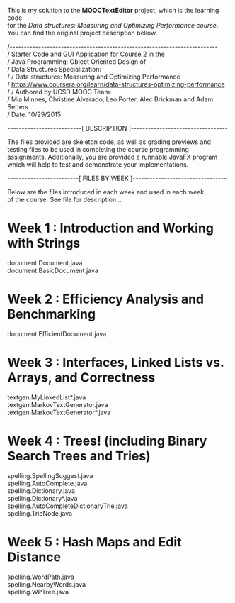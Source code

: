This is my solution to the **MOOCTextEditor** project, which is the learning code  
for the *Data structures: Measuring and Optimizing Performance course*.  
You can find the original project description bellow.  

/-------------------------------------------------------------------------  
/ Starter Code and GUI Application for Course 2 in the  
/ Java Programming: Object Oriented Design of  
/ Data Structures Specialization:  
/
/ Data structures: Measuring and Optimizing Performance  
/ https://www.coursera.org/learn/data-structures-optimizing-performance  
/
/ Authored by UCSD MOOC Team:  
/ Mia Minnes, Christine Alvarado, Leo Porter, Alec Brickman and Adam Setters  
/ Date: 10/29/2015  

--------------------------[ DESCRIPTION ]----------------------------------  

The files provided are skeleton code, as well as grading previews and   
testing files to be used in completing the course programming  
assignments. Additionally, you are provided a runnable JavaFX program  
which will help to test and demonstrate your implementations. 

-------------------------[ FILES BY WEEK ]---------------------------------    

Below are the files introduced in each week and used in each week  
of the course. See file for description...  

Week 1 : Introduction and Working with Strings  
==============================================
document.Document.java  
document.BasicDocument.java  

Week 2 : Efficiency Analysis and Benchmarking  
=============================================
document.EfficientDocument.java  

Week 3 : Interfaces, Linked Lists vs. Arrays, and Correctness  
=============================================================
textgen.MyLinkedList*.java  
textgen.MarkovTextGenerator.java  
textgen.MarkovTextGenerator*.java  

Week 4 : Trees! (including Binary Search Trees and Tries)  
=========================================================
spelling.SpellingSuggest.java  
spelling.AutoComplete.java  
spelling.Dictionary.java  
spelling.Dictionary*.java  
spelling.AutoCompleteDictionaryTrie.java  
spelling.TrieNode.java  

Week 5 : Hash Maps and Edit Distance  
====================================
spelling.WordPath.java  
spelling.NearbyWords.java  
spelling.WPTree.java  
